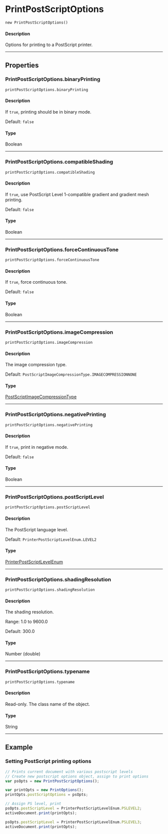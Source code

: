 # PrintPostScriptOptions

`new PrintPostScriptOptions()`

#### Description

Options for printing to a PostScript printer.

---

## Properties

### PrintPostScriptOptions.binaryPrinting

`printPostScriptOptions.binaryPrinting`

#### Description

If `true`, printing should be in binary mode.

Default: `false`

#### Type

Boolean

---

### PrintPostScriptOptions.compatibleShading

`printPostScriptOptions.compatibleShading`

#### Description

If `true`, use PostScript Level 1-compatible gradient and gradient mesh printing.

Default: `false`

#### Type

Boolean

---

### PrintPostScriptOptions.forceContinuousTone

`printPostScriptOptions.forceContinuousTone`

#### Description

If `true`, force continuous tone.

Default: `false`

#### Type

Boolean

---

### PrintPostScriptOptions.imageCompression

`printPostScriptOptions.imageCompression`

#### Description

The image compression type.

Default: `PostScriptImageCompressionType.IMAGECOMPRESSIONNONE`

#### Type

[PostScriptImageCompressionType](scripting-constants.md#postscriptimagecompressiontype)

---

### PrintPostScriptOptions.negativePrinting

`printPostScriptOptions.negativePrinting`

#### Description

If `true`, print in negative mode.

Default: `false`

#### Type

Boolean

---

### PrintPostScriptOptions.postScriptLevel

`printPostScriptOptions.postScriptLevel`

#### Description

The PostScript language level.

Default: `PrinterPostScriptLevelEnum.LEVEL2`

#### Type

[PrinterPostScriptLevelEnum](scripting-constants.md#printerpostscriptlevelenum)

---

### PrintPostScriptOptions.shadingResolution

`printPostScriptOptions.shadingResolution`

#### Description

The shading resolution.

Range: 1.0 to 9600.0

Default: 300.0

#### Type

Number (double)

---

### PrintPostScriptOptions.typename

`printPostScriptOptions.typename`

#### Description

Read-only. The class name of the object.

#### Type

String

---

## Example

### Setting PostScript printing options

```javascript
// Prints current document with various postscript levels
// Create new postscript options object, assign to print options
var psOpts = new PrintPostScriptOptions();

var printOpts = new PrintOptions();
printOpts.postScriptOptions = psOpts;

// Assign PS level, print
psOpts.postScriptLevel = PrinterPostScriptLevelEnum.PSLEVEL2;
activeDocument.print(printOpts);

psOpts.postScriptLevel = PrinterPostScriptLevelEnum.PSLEVEL3;
activeDocument.print(printOpts);
```
